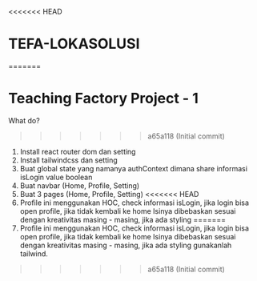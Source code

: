 <<<<<<< HEAD
# TEFA-LOKASOLUSI

=======
# Teaching Factory Project - 1

What do?
>>>>>>> a65a118 (Initial commit)
1. Install react router dom dan setting
2. Install tailwindcss dan setting
3. Buat global state yang namanya authContext dimana share informasi isLogin value boolean
4. Buat navbar (Home, Profile, Setting)
5. Buat 3 pages (Home, Profile, Setting)
<<<<<<< HEAD
6. Profile ini menggunakan HOC, check informasi isLogin, jika login bisa open profile, jika tidak kembali ke home Isinya dibebaskan sesuai dengan kreativitas masing - masing, jika ada styling
=======
6. Profile ini menggunakan HOC, check informasi isLogin, jika login bisa open profile, jika tidak kembali ke home
Isinya dibebaskan sesuai dengan kreativitas masing - masing, jika ada styling gunakanlah tailwind.
>>>>>>> a65a118 (Initial commit)
